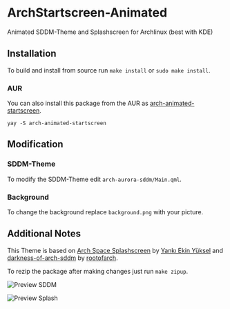 # ArchStartscreen-Animated
Animated SDDM-Theme and Splashscreen for Archlinux (best with KDE)

## Installation
To build and install from source run `make install` or `sudo make install`.

### AUR
You can also install this package from the AUR as [arch-animated-startscreen](https://aur.archlinux.org/packages/arch-animated-startscreen/).

`yay -S arch-animated-startscreen`

## Modification
### SDDM-Theme
To modify the SDDM-Theme edit `arch-aurora-sddm/Main.qml`.

### Background
To change the background replace `background.png` with your picture.

## Additional Notes
This Theme is based on [Arch Space Splashscreen](https://store.kde.org/p/1222244/) by [Yankı Ekin Yüksel](https://github.com/yanekyuk) and [darkness-of-arch-sddm](https://github.com/rootofarch/darkness-of-arch-sddm) by [rootofarch](https://github.com/rootofarch/).

To rezip the package after making changes just run `make zipup`.

![Preview SDDM](https://github.com/higgsbosoncodes/ArchStartscreen-Animated/blob/master/arch-aurora-sddm/preview.png)

![Preview Splash](https://github.com/higgsbosoncodes/ArchStartscreen-Animated/blob/master/arch.aurora/contents/previews/splash.png)
